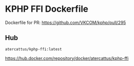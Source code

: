 # KPHP FFI Dockerfile
Dockerfile for PR:
https://github.com/VKCOM/kphp/pull/295

## Hub
`atercattus/kphp-ffi:latest`

https://hub.docker.com/repository/docker/atercattus/kphp-ffi
